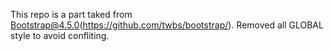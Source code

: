 This repo is a part taked from Bootstrap@4.5.0(https://github.com/twbs/bootstrap/). Removed all GLOBAL style to avoid confliting. 